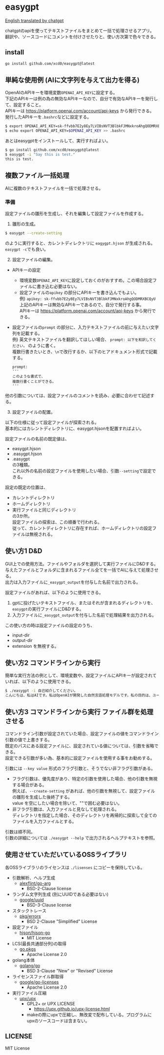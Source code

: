 # easygpt

[English translated by chatgpt](./readme_en.md)

chatgptのapiを使ってテキストファイルをまとめて一括で処理させるアプリ。  
翻訳や、ソースコードにコメントを付けさせたりと、使い方次第で色々できる。  

## install

```sh
go install github.com/xcd0/easygpt@latest
```

## 単純な使用例 (AIに文字列を与えて出力を得る)

OpenAIのAPIキーを環境変数`OPENAI_API_KEY`に設定する。  
下記のAPIキーは例の為の無効なAPIキーなので、自分で有効なAPIキーを発行して、設定すること。  
APIキーは https://platform.openai.com/account/api-keys から発行できる。
発行したAPIキーを`.bashrc`などに設定する。
```sh
$ export OPENAI_API_KEY=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
$ echo export OPENAI_API_KEY=$OPENAI_API_KEY >> .bashrc
```

あとはeasygptをインストールして、実行すればよい。

```sh
$ go install github.com/xcd0/easygpt@latest
$ easygpt -i "Say this is test."
this is test.
```

## 複数ファイル一括処理

AIに複数のテキストファイルを一括で処理させる。  

### 準備

設定ファイルの雛形を生成し、それを編集して設定ファイルを作成する。  

1. 雛形の生成。

```sh
$ easygpt --create-setting
```

のように実行すると、カレントディレクトリに `eagygpt.hjson` が生成される。  
`easygpt -c`でも良い。

2. 設定ファイルの編集。
* APIキーの設定
	* 環境変数`OPENAI_API_KEY`に設定しておくのがおすすめ。この場合設定ファイルに書き込む必要はない。
	* 設定ファイルの`apikey` の部分にAPIキーを書き込んでもよい。  
		例) `apikey: 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`  
		上記のAPIキーは無効なAPIキーであるので、自分で発行する事。  
		APIキーは https://platform.openai.com/account/api-keys から発行できる。

* 設定ファイルの`prompt` の部分に、入力テキストファイルの前に与えたい文字列を記載する。  
	例) 英文テキストファイルを翻訳してほしい場合、
	`prompt: 以下を和訳してください。` のように書く。  
	複数行書きたいとき、`\n`で改行するか、以下のヒアドキュメント形式で記載する。  
	```
	prompt:  
	'''  
	このような書式で、  
	複数行書くことができる。  
	'''  
	```

他の引数については、設定ファイルのコメントを読み、必要に合わせて記述する。  

3. 設定ファイルの配置。

以下の仕様に従って設定ファイルが探索される。  
基本的にはカレントディレクトリに、easygpt.hjsonを配置すればよい。

設定ファイルの名前の既定値は、  
* easygpt.hjson  
* .easygpt.hjson  
* .easygpt  
の3種類。  
これ以外の名前の設定ファイルを使用したい場合、引数`--setting`で設定できる。  

設定の既定の位置は、  
* カレントディレクトリ  
* ホームディレクトリ  
* 実行ファイルと同じディレクトリ  
の3か所。  
設定ファイルの探索は、この順番で行われる。  
従って、カレントディレクトリに存在すれば、ホームディレクトリの設定ファイルは無視される。  

## 使い方1 D&D

GUI上での使用方法。ファイルやフォルダを選択して実行ファイルにD&Dする。  
与えたファイルとフォルダに含まれるファイル全てを一括でAIに与えて処理させる。  
出力は入力ファイルに`_easygpt_output`を付与した名前で出力される。  

設定ファイルがあれば、以下のように使用できる。  
1. gptに投げたいテキストファイル、またはそれが含まれるディレクトリを、 
`easygpt`の実行ファイルにD&Dする。
1. 入力ファイルに`_easygpt_output`を付与した名前で処理結果を出力される。  

この使い方の時は設定ファイルの設定のうち、
* input-dir
* output-dir
* extension
を無視する。

## 使い方2 コマンドラインから実行

簡単な実行方法の例として、環境変数や、設定ファイルにAPIキーが設定されていれば、以下のように使用できる。
```sh
$ ./easygpt -i 自己紹介してください。
こんにちは、私はAIです。私はOpenAIが開発した自然言語処理モデルです。私の目的は、ユーザーが質問や要求をすると、最善の回答や応答を提供することです。私は様々なトピックについての情報を持っており、文法やスタイルの修正も行うことができます。どのようにお手伝いできますか？
```

## 使い方3 コマンドラインから実行 ファイル群を処理させる

コマンドライン引数が設定されていた場合、設定ファイルの値をコマンドライン引数の値で上書きする。  
既定のパスにある設定ファイルに、設定されている値については、引数を省略できる。  
設定できる引数が多い為、基本的に設定ファイルを使用する事をお勧めする。  

引数には `--key value` 形式のフラグ引数と、そうでない非フラグ引数がある。  
* フラグ引数は、優先度があり、特定の引数を使用した場合、他の引数を無視する場合がある。  
  例えば、`--create-setting` があれば、他の引数を無視して、設定ファイルの雛形を生成した後終了する。  
  value を空にしたい場合を除いて、""で囲む必要はない。  
* 非フラグ引数は、入力ファイルと見なして処理される。  
  ディレクトリを指定した場合、そのディレクトリを再帰的に探索して全てのファイルを入力ファイルとする。  

引数は順不同。  
引数の詳細については `./easygpt --help` で出力されるヘルプテキストを参照。  

## 使用させていただいているOSSライブラリ

各OSSライブラリのライセンスは `./lisenses` にコピーを保持している。

* 引数解析、ヘルプ生成
	* [alexflint/go-arg](https://github.com/alexflint/go-arg)
		* BSD-2-Clause license
* ランダム文字列生成 (別にUUIDである必要はない)
	* [google/uuid](https://github.com/google/uuid)
		* BSD-3-Clause license
* スタックトレース
	* [pkg/errors](https://github.com/pkg/errors)
		* BSD 2-Clause "Simplified" License
* 設定ファイル
	* [hjson/hjson-go](https://github.com/hjson/hjson-go)
		* MIT License
* LCS(最長共通部分列)の取得
	* [go.pkgs](github.com/cloudengio/go.pkgs)
		* Apache License 2.0
* golang本体
	* [golang/go](https://github.com/golang/go)
		* BSD 3-Clause "New" or "Revised" License
* ライセンスファイル群取得
	* [google/go-licenses](https://github.com/google/go-licenses)
		* Apache License 2.0
* 実行ファイル圧縮
	* [upx/upx](https://github.com/upx/upx)
		* GPL2+ or UPX LICENSE
			* https://upx.github.io/upx-license.html
		* makeの際にupxで圧縮し、無改変で配布している。プログラムにupxのソースコードは含まない。

## LICENSE

MIT License


